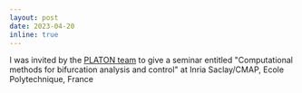 ```yaml
---
layout: post
date: 2023-04-20
inline: true
---
```


I was invited by the [PLATON team](https://team.inria.fr/platon/) to give a seminar entitled "Computational methods for bifurcation analysis and control" at Inria Saclay/CMAP, Ecole Polytechnique, France
